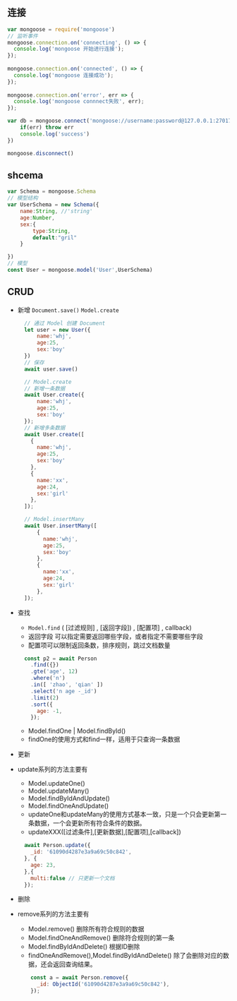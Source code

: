 ## 连接
```js
var mongoose = require('mongoose')
// 监听事件
mongoose.connection.on('connecting', () => {
  console.log('mongoose 开始进行连接');
});
 
mongoose.connection.on('connected', () => {
  console.log('mongoose 连接成功');
});
 
mongoose.connection.on('error', err => {
  console.log('mongoose connnect失败', err);
});

var db = mongoose.connect('mongoose://username:password@127.0.0.1:27017/test',(err)=>{
    if(err) throw err
    console.log('success')
})

mongoose.disconnect()
```

## shcema
```js
var Schema = mongoose.Schema
// 模型结构
var UserSchema = new Schema({
    name:String, //'string'
    age:Number,
    sex:{
        type:String,
        default:"gril"
    }

})
// 模型
const User = mongoose.model('User',UserSchema)

```

## CRUD
- 新增 `Document.save()` `Model.create`
  ```js
    // 通过 Model 创建 Document 
    let user = new User({
        name:'whj',
        age:25,
        sex:'boy'
    })
    // 保存
    await user.save()

    // Model.create
    // 新增一条数据
    await User.create({
        name:'whj',
        age:25,
        sex:'boy'
    });
    // 新增多条数据
    await User.create([
      {
        name:'whj',
        age:25,
        sex:'boy'
      },
      {
        name:'xx',
        age:24,
        sex:'girl'
      },
    ]);

    // Model.insertMany
    await User.insertMany([
        {
          name:'whj',
          age:25,
          sex:'boy'
        },
        {
          name:'xx',
          age:24,
          sex:'girl'
        },
    ]);
  ```

- 查找
    - `Model.find` ( [过滤规则] , [返回字段]) , [配置项] , callback)
    - 返回字段 可以指定需要返回哪些字段，或者指定不需要哪些字段
    - 配置项可以限制返回条数，排序规则，跳过文档数量
    ```js
      const p2 = await Person
        .find({})
        .gte('age', 12)
        .where('n')
        .in([ 'zhao', 'qian' ])
        .select('n age -_id')
        .limit(2)
        .sort({
          age: -1,
        });
    ```
    - Model.findOne | Model.findById()
    - findOne的使用方式和find一样，适用于只查询一条数据

- 更新
- update系列的方法主要有
    - Model.updateOne()
    - Model.updateMany()
    - Model.findByIdAndUpdate()
    - Model.findOneAndUpdate()
    - updateOne和updateMany的使用方式基本一致，只是一个只会更新第一条数据，一个会更新所有符合条件的数据。
    - updateXXX([过滤条件],[更新数据],[配置项],[callback])
  ```js
    await Person.update({
      _id: '61090d4287e3a9a69c50c842',
    }, {
      age: 23,
    },{
      multi:false // 只更新一个文档
    });
  ```

- 删除
- remove系列的方法主要有
    - Model.remove() 删除所有符合规则的数据
    - Model.findOneAndRemove() 删除符合规则的第一条
    - Model.findByIdAndDelete() 根据ID删除
    - findOneAndRemove(),Model.findByIdAndDelete() 除了会删除对应的数据，还会返回查询结果。
  ```js
      const a = await Person.remove({
        _id: ObjectId('61090d4287e3a9a69c50c842'),
      });
  ```


